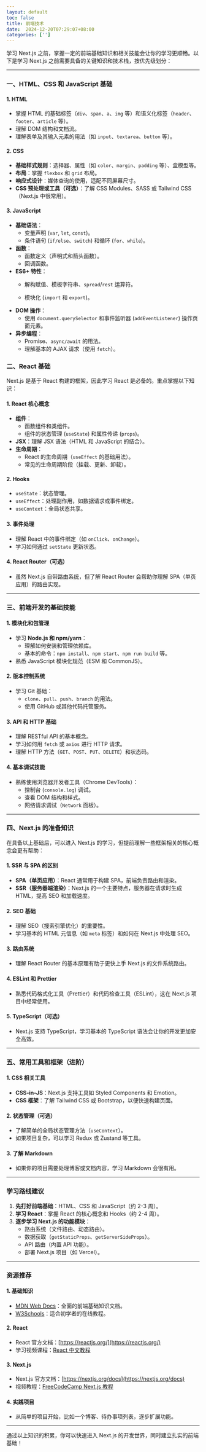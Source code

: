 ```yaml
---
layout: default
toc: false
title: 前端技术
date:  2024-12-20T07:29:07+08:00
categories: ['']
---
```


学习 Next.js 之前，掌握一定的前端基础知识和相关技能会让你的学习更顺畅。以下是学习 Next.js 之前需要具备的关键知识和技术栈，按优先级划分：

<!--more-->
---

### **一、HTML、CSS 和 JavaScript 基础**
#### 1. **HTML**  
   - 掌握 HTML 的基础标签（`div`、`span`、`a`、`img` 等）和语义化标签（`header`、`footer`、`article` 等）。
   - 理解 DOM 结构和文档流。
   - 理解表单及其输入元素的用法（如 `input`、`textarea`、`button` 等）。

#### 2. **CSS**
   - **基础样式规则**：选择器、属性（如 `color`、`margin`、`padding` 等）、盒模型等。
   - **布局**：掌握 `flexbox` 和 `grid` 布局。
   - **响应式设计**：媒体查询的使用，适配不同屏幕尺寸。
   - **CSS 预处理或工具（可选）**：了解 CSS Modules、SASS 或 Tailwind CSS（Next.js 中很常用）。

#### 3. **JavaScript**
   - **基础语法**：
     - 变量声明 (`var`, `let`, `const`)。
     - 条件语句 (`if/else`、`switch`) 和循环 (`for`、`while`)。
   - **函数**：
     - 函数定义（声明式和箭头函数）。
     - 回调函数。
   - **ES6+ 特性**：
     - 解构赋值、模板字符串、`spread`/`rest` 运算符。

     - 模块化 (`import` 和 `export`)。
   - **DOM 操作**：
     - 使用 `document.querySelector` 和事件监听器 (`addEventListener`) 操作页面元素。
   - **异步编程**：
     - Promise、`async/await` 的用法。
     - 理解基本的 AJAX 请求（使用 `fetch`）。

### **二、React 基础**
Next.js 是基于 React 构建的框架，因此学习 React 是必备的。重点掌握以下知识：

#### 1. **React 核心概念**
   - **组件**：
     - 函数组件和类组件。
     - 组件的状态管理 (`useState`) 和属性传递 (`props`)。
   - **JSX**：理解 JSX 语法（HTML 和 JavaScript 的结合）。
   - **生命周期**：
     - React 的生命周期（`useEffect` 的基础用法）。
     - 常见的生命周期阶段（挂载、更新、卸载）。

#### 2. **Hooks**
   - `useState`：状态管理。
   - `useEffect`：处理副作用，如数据请求或事件绑定。
   - `useContext`：全局状态共享。

#### 3. **事件处理**
   - 理解 React 中的事件绑定（如 `onClick`、`onChange`）。
   - 学习如何通过 `setState` 更新状态。

#### 4. **React Router（可选）**
   - 虽然 Next.js 自带路由系统，但了解 React Router 会帮助你理解 SPA（单页应用）的路由实现。

---

### **三、前端开发的基础技能**
#### 1. **模块化和包管理**
   - 学习 **Node.js 和 npm/yarn**：
     - 理解如何安装和管理依赖库。
     - 基本的命令：`npm install`、`npm start`、`npm run build` 等。
   - 熟悉 JavaScript 模块化规范（ESM 和 CommonJS）。

#### 2. **版本控制系统**
   - 学习 Git 基础：
     - `clone`、`pull`、`push`、`branch` 的用法。
     - 使用 GitHub 或其他代码托管服务。

#### 3. **API 和 HTTP 基础**
   - 理解 RESTful API 的基本概念。
   - 学习如何用 `fetch` 或 `axios` 进行 HTTP 请求。
   - 理解 HTTP 方法（`GET`、`POST`、`PUT`、`DELETE`）和状态码。

#### 4. **基本调试技能**
   - 熟练使用浏览器开发者工具（Chrome DevTools）：
     - 控制台 (`console.log`) 调试。
     - 查看 DOM 结构和样式。
     - 网络请求调试（`Network` 面板）。

---

### **四、Next.js 的准备知识**
在具备以上基础后，可以进入 Next.js 的学习，但提前理解一些框架相关的核心概念会更有帮助：

#### 1. **SSR 与 SPA 的区别**
   - **SPA（单页应用）**：React 通常用于构建 SPA，前端负责路由和渲染。
   - **SSR（服务器端渲染）**：Next.js 的一个主要特点，服务器在请求时生成 HTML，提高 SEO 和加载速度。

#### 2. **SEO 基础**
   - 理解 SEO（搜索引擎优化）的重要性。
   - 学习基本的 HTML 元信息（如 `meta` 标签）和如何在 Next.js 中处理 SEO。

#### 3. **路由系统**
   - 理解 React Router 的基本原理有助于更快上手 Next.js 的文件系统路由。

#### 4. **ESLint 和 Prettier**
   - 熟悉代码格式化工具（Prettier）和代码检查工具（ESLint），这在 Next.js 项目中经常使用。

#### 5. **TypeScript（可选）**
   - Next.js 支持 TypeScript，学习基本的 TypeScript 语法会让你的开发更加安全高效。

---

### **五、常用工具和框架（进阶）**
#### 1. **CSS 相关工具**
   - **CSS-in-JS**：Next.js 支持工具如 Styled Components 和 Emotion。
   - **CSS 框架**：了解 Tailwind CSS 或 Bootstrap，以便快速构建页面。

#### 2. **状态管理（可选）**
   - 了解简单的全局状态管理方法（`useContext`）。
   - 如果项目复杂，可以学习 Redux 或 Zustand 等工具。

#### 3. **了解 Markdown**
   - 如果你的项目需要处理博客或文档内容，学习 Markdown 会很有用。

---

### **学习路线建议**
1. **先打好前端基础**：HTML、CSS 和 JavaScript（约 2-3 周）。
2. **学习 React**：掌握 React 的核心概念和 Hooks（约 2-4 周）。
3. **逐步学习 Next.js 的功能模块**：
   - 路由系统（文件路由、动态路由）。
   - 数据获取（`getStaticProps`、`getServerSideProps`）。
   - API 路由（内置 API 功能）。
   - 部署 Next.js 项目（如 Vercel）。

---

### **资源推荐**
#### 1. **基础知识**
   - [MDN Web Docs](https://developer.mozilla.org/)：全面的前端基础知识文档。
   - [W3Schools](https://www.w3schools.com/)：适合初学者的在线教程。

#### 2. **React**
   - React 官方文档：[https://reactjs.org/](https://reactjs.org/)
   - 学习视频课程：[React 中文教程](https://react.docschina.org/tutorial/tutorial.html)

#### 3. **Next.js**
   - Next.js 官方文档：[https://nextjs.org/docs](https://nextjs.org/docs)
   - 视频教程：[FreeCodeCamp Next.js 教程](https://www.youtube.com/watch?v=NhW70H9H79Y)

#### 4. **实践项目**
   - 从简单的项目开始，比如一个博客、待办事项列表，逐步扩展功能。

---

通过以上知识的积累，你可以快速进入 Next.js 的开发世界，同时建立扎实的前端基础！